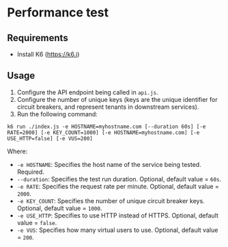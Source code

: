 # Performance test

## Requirements

- Install K6 (https://k6.i)

## Usage

1. Configure the API endpoint being called in `api.js`.
2. Configure the number of unique keys (keys are the unique identifier for circuit breakers, and represent tenants in downstream services).
3. Run the following command:

```
k6 run ./index.js -e HOSTNAME=myhostname.com [--duration 60s] [-e RATE=2000] [-e KEY_COUNT=1000] [-e HOSTNAME=myhostname.com] [-e USE_HTTP=false] [-e VUS=200]
```

Where:

- `-e HOSTNAME`: Specifies the host name of the service being tested. Required.
- `--duration`: Specifies the test run duration. Optional, default value = `60s`.
- `-e RATE`: Specifies the request rate per minute. Optional, default value = `2000`.
- `-e KEY_COUNT`: Specifies the number of unique circuit breaker keys. Optional, default value = `1000`.
- `-e USE_HTTP`: Specifies to use HTTP instead of HTTPS. Optional, default value = `false`.
- `-e VUS`: Specifies how many virtual users to use. Optional, default value = `200`.
